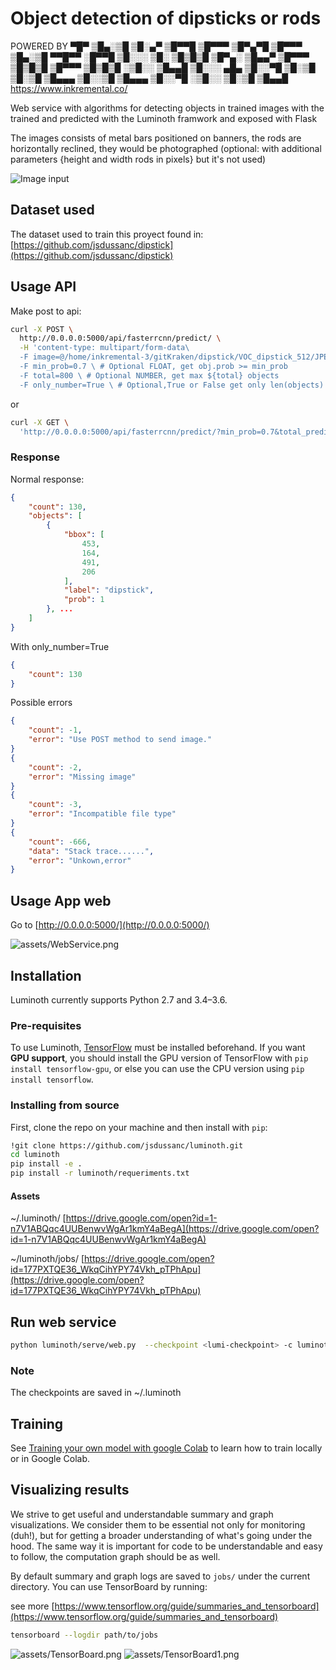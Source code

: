 # Object detection of dipsticks or rods

POWERED BY
▀█▀ ▒█▄░▒█ ▒█░▄▀ ▒█▀▀█ ▒█▀▀▀ ▒█▀▄▀█ ▒█▀▀▀ ▒█▄░▒█ ▀▀█▀▀ ░█▀▀█ ▒█░░░
▒█░ ▒█▒█▒█ ▒█▀▄░ ▒█▄▄▀ ▒█▀▀▀ ▒█▒█▒█ ▒█▀▀▀ ▒█▒█▒█ ░▒█░░ ▒█▄▄█ ▒█░░░
▄█▄ ▒█░░▀█ ▒█░▒█ ▒█░▒█ ▒█▄▄▄ ▒█░░▒█ ▒█▄▄▄ ▒█░░▀█ ░▒█░░ ▒█░▒█ ▒█▄▄█
https://www.inkremental.co/

Web service with algorithms for detecting objects in trained images with the trained and predicted with the Luminoth framwork and exposed with Flask

The images consists of metal bars positioned on banners, the rods are horizontally reclined, they would be photographed (optional: with additional parameters {height and width rods in pixels} but it's not used)

![Image input](assets/train_image25.jpg)

## Dataset used

The dataset used to train this proyect found in:
[https://github.com/jsdussanc/dipstick](https://github.com/jsdussanc/dipstick)

## Usage API

Make post to api:

```bash
curl -X POST \
  http://0.0.0.0:5000/api/fasterrcnn/predict/ \
  -H 'content-type: multipart/form-data\
  -F image=@/home/inkremental-3/gitKraken/dipstick/VOC_dipstick_512/JPEGImages/valid_task_image39.jpg \ # Required
  -F min_prob=0.7 \ # Optional FLOAT, get obj.prob >= min_prob
  -F total=800 \ # Optional NUMBER, get max ${total} objects
  -F only_number=True \ # Optional,True or False get only len(objects)
```

or

``` bash
curl -X GET \
  'http://0.0.0.0:5000/api/fasterrcnn/predict/?min_prob=0.7&total_predictions=800&only_number=True&image=https%3A%2F%2Fs3.us-east-2.amazonaws.com%2Ftaskg
```

### Response

Normal response:

```json
{
    "count": 130,
    "objects": [
        {
            "bbox": [
                453,
                164,
                491,
                206
            ],
            "label": "dipstick",
            "prob": 1
        }, ...
    ]
}
```

With only_number=True

```json
{
    "count": 130
}
```

Possible errors

```json
{
    "count": -1,
    "error": "Use POST method to send image."
}
{
    "count": -2,
    "error": "Missing image"
}
{
    "count": -3,
    "error": "Incompatible file type"
}
{
    "count": -666,
    "data": "Stack trace......",
    "error": "Unkown,error"
}
```

## Usage App web

Go to [http://0.0.0.0:5000/](http://0.0.0.0:5000/)

![assets/WebService.png](assets/WebService.png)

## Installation

Luminoth currently supports Python 2.7 and 3.4–3.6.

### Pre-requisites

To use Luminoth, [TensorFlow](https://www.tensorflow.org/install/) must be installed beforehand. If you want **GPU support**, you should install the GPU version of TensorFlow with `pip install tensorflow-gpu`, or else you can use the CPU version using `pip install tensorflow`.

### Installing from source

First, clone the repo on your machine and then install with `pip`:

```bash
!git clone https://github.com/jsdussanc/luminoth.git
cd luminoth
pip install -e .
pip install -r luminoth/requeriments.txt
```

#### Assets

~/.luminoth/ [https://drive.google.com/open?id=1-n7V1ABQqc4UUBenwvWgAr1kmY4aBegA](https://drive.google.com/open?id=1-n7V1ABQqc4UUBenwvWgAr1kmY4aBegA)

~/luminoth/jobs/ [https://drive.google.com/open?id=177PXTQE36_WkqCihYPY74Vkh_pTPhApu](https://drive.google.com/open?id=177PXTQE36_WkqCihYPY74Vkh_pTPhApu)

## Run web service

```bash
python luminoth/serve/web.py  --checkpoint <lumi-checkpoint> -c luminoth/examples/config_fasterrcnn_colab.yml
```

### Note

The checkpoints are saved in ~/.luminoth

## Training

See [Training your own model with google Colab](https://colab.research.google.com/drive/1jTOAqXUtvTUX-qImQUp-4gLIT7DYFrLy) to learn how to train locally or in Google Colab.

## Visualizing results

We strive to get useful and understandable summary and graph visualizations. We consider them to be essential not only for monitoring (duh!), but for getting a broader understanding of what's going under the hood. The same way it is important for code to be understandable and easy to follow, the computation graph should be as well.

By default summary and graph logs are saved to `jobs/` under the current directory. You can use TensorBoard by running:

see more [https://www.tensorflow.org/guide/summaries_and_tensorboard](https://www.tensorflow.org/guide/summaries_and_tensorboard)

```bash
tensorboard --logdir path/to/jobs
```

![assets/TensorBoard.png](assets/TensorBoard.png)
![assets/TensorBoard1.png](assets/TensorBoard1.png)
